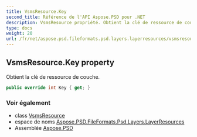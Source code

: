 ```yaml
---
title: VsmsResource.Key
second_title: Référence de l'API Aspose.PSD pour .NET
description: VsmsResource propriété. Obtient la clé de ressource de couche.
type: docs
weight: 20
url: /fr/net/aspose.psd.fileformats.psd.layers.layerresources/vsmsresource/key/
---
```

## VsmsResource.Key property

Obtient la clé de ressource de couche.

```csharp
public override int Key { get; }
```

### Voir également

* class [VsmsResource](../)
* espace de noms [Aspose.PSD.FileFormats.Psd.Layers.LayerResources](../../vsmsresource/)
* Assemblée [Aspose.PSD](../../../)


